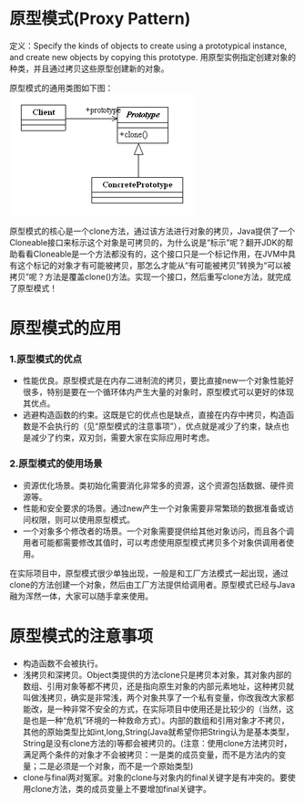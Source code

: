 # 原型模式(Proxy Pattern) 
定义：Specify the kinds of objects to create using a prototypical instance, and create new objects by copying this prototype. 用原型实例指定创建对象的种类，并且通过拷贝这些原型创建新的对象。  

原型模式的通用类图如下图：  
![Alt text](prototype.gif "原型模式类图")

原型模式的核心是一个clone方法，通过该方法进行对象的拷贝，Java提供了一个Cloneable接口来标示这个对象是可拷贝的，为什么说是“标示”呢？翻开JDK的帮助看看Cloneable是一个方法都没有的，这个接口只是一个标记作用，在JVM中具有这个标记的对象才有可能被拷贝，那怎么才能从“有可能被拷贝”转换为“可以被拷贝”呢？方法是覆盖clone()方法。实现一个接口，然后重写clone方法，就完成了原型模式！  


# 原型模式的应用
### 1.原型模式的优点
 * 性能优良。原型模式是在内存二进制流的拷贝，要比直接new一个对象性能好很多，特别是要在一个循环体内产生大量的对象时，原型模式可以更好的体现其优点。 
 * 逃避构造函数的约束。这既是它的优点也是缺点，直接在内存中拷贝，构造函数是不会执行的（见“原型模式的注意事项”），优点就是减少了约束，缺点也是减少了约束，双刃剑，需要大家在实际应用时考虑。


### 2.原型模式的使用场景
 * 资源优化场景。类初始化需要消化非常多的资源，这个资源包括数据、硬件资源等。
 * 性能和安全要求的场景。通过new产生一个对象需要非常繁琐的数据准备或访问权限，则可以使用原型模式。
 * 一个对象多个修改者的场景。一个对象需要提供给其他对象访问，而且各个调用者可能都需要修改其值时，可以考虑使用原型模式拷贝多个对象供调用者使用。 
 
在实际项目中，原型模式很少单独出现，一般是和工厂方法模式一起出现，通过clone的方法创建一个对象，然后由工厂方法提供给调用者。原型模式已经与Java融为浑然一体，大家可以随手拿来使用。       

 
# 原型模式的注意事项
 * 构造函数不会被执行。
 * 浅拷贝和深拷贝。Object类提供的方法clone只是拷贝本对象，其对象内部的数组、引用对象等都不拷贝，还是指向原生对象的内部元素地址，这种拷贝就叫做浅拷贝，确实是非常浅，两个对象共享了一个私有变量，你改我改大家都能改，是一种非常不安全的方式，在实际项目中使用还是比较少的（当然，这是也是一种“危机”环境的一种救命方式）。内部的数组和引用对象才不拷贝，其他的原始类型比如int,long,String(Java就希望你把String认为是基本类型，String是没有clone方法的)等都会被拷贝的。(注意：使用clone方法拷贝时，满足两个条件的对象才不会被拷贝：一是类的成员变量，而不是方法内的变量；二是必须是一个对象，而不是一个原始类型)
 * clone与final两对冤家。对象的clone与对象内的final关键字是有冲突的。要使用clone方法，类的成员变量上不要增加final关键字。